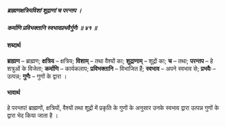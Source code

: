 ##### ब्राह्मणक्षत्रियविशां शूद्राणां च परन्तप ।
##### कर्माणि प्रविभक्तानि स्वभावप्रभवैर्गुणैः ॥ ४१ ॥

#### शब्दार्थ

**ब्राह्मण** – ब्राह्मण; **क्षत्रिय** – क्षत्रिय; **विशाम्** – तथा वैश्यों का; **शुद्राणाम्** – शूद्रों का; **च** – तथा; **परन्तप** – हे शत्रुओं के विजेता; **कर्माणि** – कार्यकलाप; **प्रविभक्तानि** – विभाजित हैं; **स्वभाव** – अपने स्वभाव से; **प्रभवैः** – उत्पन्न; **गुणैः** – गुणों के द्वारा ।

#### भावार्थ

हे परन्तप! ब्राह्मणों, क्षत्रियों, वैश्यों तथा शूद्रों में प्रकृति के गुणों के अनुसार उनके स्वभाव द्वारा उत्पन्न गुणों के द्वारा भेद किया जाता है ।